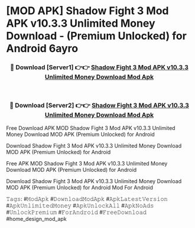 # [MOD APK] Shadow Fight 3 Mod APK v10.3.3 Unlimited Money Download - (Premium Unlocked) for Android 6ayro



<div align="center">
<h3>🔴 Download [Server1] 👉👉 <a href="https://momento.my/?title=Shadow_Fight_3_Mod_APK_v10.3.3_Unlimited_Money_Download">Shadow Fight 3 Mod APK v10.3.3 Unlimited Money Download Mod Apk</a></h3><br>

<h3>🔴 Download [Server2] 👉👉 <a href="https://momento.my/?title=Shadow_Fight_3_Mod_APK_v10.3.3_Unlimited_Money_Download">Shadow Fight 3 Mod APK v10.3.3 Unlimited Money Download Mod Apk</a></h3>
</div>



Free Download APK MOD Shadow Fight 3 Mod APK v10.3.3 Unlimited Money Download MOD APK (Premium Unlocked) for Android

Download Shadow Fight 3 Mod APK v10.3.3 Unlimited Money Download MOD APK (Premium Unlocked) for Android

Free APK MOD Shadow Fight 3 Mod APK v10.3.3 Unlimited Money Download MOD APK (Premium Unlocked) for Android

Download Shadow Fight 3 Mod APK v10.3.3 Unlimited Money Download MOD APK (Premium Unlocked) for Android Mod For Android

𝚃𝚊𝚐𝚜: #𝙼𝚘𝚍𝙰𝚙𝚔 #𝙳𝚘𝚠𝚗𝚕𝚘𝚊𝚍𝙼𝚘𝚍𝙰𝚙𝚔 #𝙰𝚙𝚔𝙻𝚊𝚝𝚎𝚜𝚝𝚅𝚎𝚛𝚜𝚒𝚘𝚗 #𝙰𝚙𝚔𝚄𝚗𝚕𝚒𝚖𝚒𝚝𝚎𝚍𝙼𝚘𝚗𝚎𝚢 #𝙰𝚙𝚔𝚄𝚗𝚕𝚘𝚌𝚔𝙰𝚕𝚕 #𝙰𝚙𝚔𝙽𝚘𝙰𝚍𝚜 #𝚄𝚗𝚕𝚘𝚌𝚔𝙿𝚛𝚎𝚖𝚒𝚞𝚖 #𝙵𝚘𝚛𝙰𝚗𝚍𝚛𝚘𝚒𝚍 #𝙵𝚛𝚎𝚎𝙳𝚘𝚠𝚗𝚕𝚘𝚊𝚍 #home_design_mod_apk
